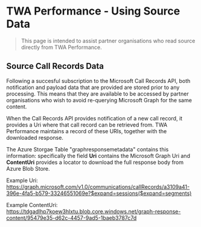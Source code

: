 # TWA Performance - Using Source Data
> This page is intended to assist partner organisations who read source directly from TWA Performance.
## Source Call Records Data
Following a succesful subscription to the Microsoft Call Records API, both notification and payload data that are provided are stored prior to any processing. This means that they are available to be accessed by partner organisations who wish to avoid re-querying Microsoft Graph for the same content.

When the Call Records API provides notification of a new call record, it provides a Uri where that call record can be retrieved from. TWA Performance maintains a record of these URIs, together with the downloaded response.

The Azure Storgae Table "graphresponsemetadata" contains this information: specifically the field **Uri** contains the Microsoft Graph Uri and **ContentUri** provides a locator to download the full response body from Azure Blob Store.

Example Uri: https://graph.microsoft.com/v1.0/communications/callRecords/a3109a41-396e-4fa5-b579-33246551069e?$expand=sessions($expand=segments)

Example ContentUri: https://tdgadlhp7koew3hlxtu.blob.core.windows.net/graph-response-content/95479e35-d62c-4457-9ad5-1baeb3787c7d


